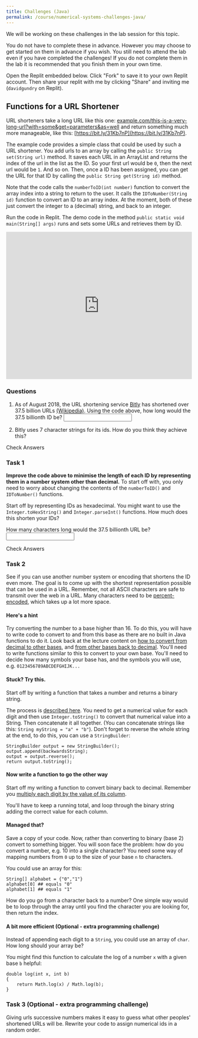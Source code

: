 ```yaml
---
title: Challenges (Java)
permalink: /course/numerical-systems-challenges-java/
---
```


We will be working on these challenges in the lab session for this topic.

You do not have to complete these in advance. However you may choose to get started on them in advance if you wish. You still need to attend the lab even if you have completed the challenges! If you do not complete them in the lab it is recommended that you finish them in your own time.

Open the Replit embedded below. Click "Fork" to save it to your own Replit account. Then share your replit with me by clicking "Share" and inviting me (`davidgundry` on Replit).

## Functions for a URL Shortener

URL shorteners take a long URL like this one: [example.com/this-is-a-very-long-url?with=some&get=parameters&as=well](example.com/this-is-a-very-long-url?with=some&get=parameters&as=well) and return something much more manageable, like this: [https://bit.ly/31Kb7nP](https://bit.ly/31Kb7nP).

The example code provides a simple class that could be used by such a URL shortener. You add urls to an array by calling the `public String set(String url)` method. It saves each URL in an ArrayList and returns the index of the url in the list as the ID. So your first url would be `0`, then the next url would be `1`. And so on. Then, once a ID has been assigned, you can get the URL for that ID by calling the `public String get(String id)` method.

Note that the code calls the `numberToID(int number)` function to convert the array index into a string to return to the user. It calls the `IDToNumber(String id)` function to convert an ID to an array index. At the moment, both of these just convert the integer to a (decimal) string, and back to an integer.

Run the code in Replit. The demo code in the method `public static void main(String[] args)` runs and sets some URLs and retrieves them by ID.

<iframe height="400px" width="100%" src="https://repl.it/@davidgundry/MathsForCSNumericalSystemsJavaChallenge?lite=true" scrolling="no" frameborder="no" allowtransparency="true" allowfullscreen="true" sandbox="allow-forms allow-pointer-lock allow-popups allow-same-origin allow-scripts allow-modals"></iframe>

### Questions

1. As of August 2018, the URL shortening service [Bitly](https://bitly.com/) has shortened over 37.5 billion URLs [(Wikipedia)](https://en.wikipedia.org/wiki/Bitly). <label for ="q2">Using the code above, how long would the 37.5 billionth ID be?</label>  <input type="text" id="q2" data-answer="11"/> <span id="q2c" style="display:inline-block"></span>

2. Bitly uses 7 character strings for its ids. How do you think they achieve this?

<a class="btn btn-primary" type="submit" onClick="checkAnswers('q2')">Check Answers</a>

### Task 1

**Improve the code above to minimise the length of each ID by representing them in a number system other than decimal.** To start off with, you only need to worry about changing the contents of the `numberToID()` and `IDToNumber()` functions.

Start off by representing IDs as hexadecimal. You might want to use the `Integer.toHexString()` and `Integer.parseInt()` functions. How much does this shorten your IDs? 

<label for ="q1">How many characters long would the 37.5 billionth URL be?</label> <input type="text" id="q1" data-answer="9"/> <span id="q1c" style="display:inline-block"></span>

<a class="btn btn-primary" type="submit" onClick="checkAnswers('q1')">Check Answers</a>
<script src="/assets/check.js"></script>

### Task 2

See if you can use another number system or encoding that shortens the ID even more. The goal is to come up with the shortest representation possible that can be used in a URL.  Remember, not all ASCII characters are safe to transmit over the web in a URL. Many characters need to be [percent-encoded](https://en.wikipedia.org/wiki/Percent-encoding), which takes up a lot more space.

#### Here's a hint

Try converting the number to a base higher than 16. To do this, you will have to write code to convert to and from this base as there are no built in Java functions to do it. Look back at the lecture content on [how to convert from decimal to other bases](../bases/), and [from other bases back to decimal](../positional-notation/). You'll need to write functions similar to this to convert to your own base. You'll need to decide how many symbols your base has, and the symbols you will use, e.g. `0123456789ABCDEFGHIJK...`

#### Stuck? Try this.

Start off by writing a function that takes a number and returns a binary string.

The process is [described here](../bases/). You need to get a numerical value for each digit and then use `Integer.toString()` to convert that numerical value into a String. Then concatenate it all together. (You can concatenate strings like this: `String myString = "a" + "b"`). Don't forget to reverse the whole string at the end, to do this, you can use a `StringBuilder`:

    StringBuilder output = new StringBuilder(); 
    output.append(backwardsString); 
    output = output.reverse(); 
    return output.toString();

#### Now write a function to go the other way

Start off my writing a function to convert binary back to decimal. Remember you [multiply each digit by the value of its column](../positional-notation/).

You'll have to keep a running total, and loop through the binary string adding the correct value for each column.

#### Managed that?

Save a copy of your code. Now, rather than converting to binary (base 2) convert to something bigger. You will soon face the problem: how do you convert a number, e.g. 10 into a single character? You need some way of mapping numbers from `0` up to the size of your base `n` to characters.

You could use an array for this:

    String[] alphabet = {"0","1"}
    alphabet[0] ## equals "0"
    alphabet[1] ## equals "1"

How do you go from a character back to a number? One simple way would be to loop through the array until you find the character you are looking for, then return the index.


#### A bit more efficient (Optional - extra programming challenge)

Instead of appending each digit to a `String`, you could use an array of `char`. How long should your array be?

You might find this function to calculate the log of a number `x` with a given base `b` helpful:

    double log(int x, int b)
    {
        return Math.log(x) / Math.log(b);
    }


### Task 3 (Optional - extra programming challenge)

Giving urls successive numbers makes it easy to guess what other peoples' shortened URLs will be. Rewrite your code to assign numerical ids in a random order.


